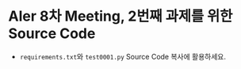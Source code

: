 # Aler 8차 Meeting, 2번째 과제를 위한 Source Code

- `requirements.txt`와 `test0001.py` Source Code 복사에 활용하세요.

